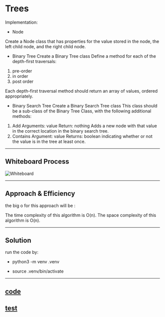 # Trees

Implementation:

- Node

Create a Node class that has properties for the value stored in the node, the left child node, and the right child node.

- Binary Tree
Create a Binary Tree class
Define a method for each of the depth-first traversals:

1. pre-order
2. in order
3. post order

Each depth-first traversal method should return an array of values, ordered appropriately.

- Binary Search Tree
Create a Binary Search Tree class
This class should be a sub-class  of the Binary Tree Class, with the following additional methods:

1. Add
Arguments: value
Return: nothing
Adds a new node with that value in the correct location in the binary search tree.
2. Contains
Argument: value
Returns: boolean indicating whether or not the value is in the tree at least once.

---

## Whiteboard Process

![Whiteboard](./)

---

## Approach & Efficiency

the big o for this approach will be :

The time complexity of this algorithm is O(n).
The space complexity of this algorithm is O(n).

---

## Solution

run the code by:

- python3 -m venv .venv

- source .venv/bin/activate

---

## [code](./Tree.py)

## [test](./test/Tree_test.py)
